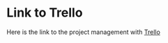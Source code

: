
# Link to Trello

Here is the link to the project management with [Trello](https://trello.com/b/EJ6RMfqW/medtrial-project)
